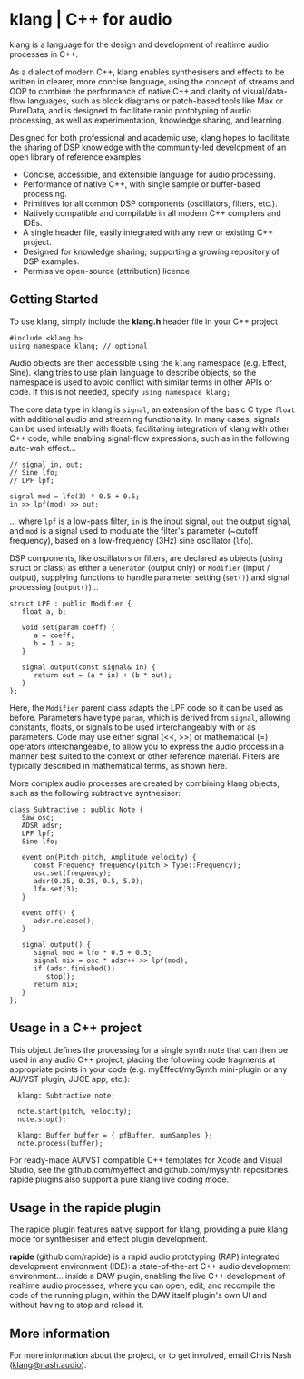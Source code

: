 # klang | C++ for audio

klang is a language for the design and development of realtime audio processes in C++.

As a dialect of modern C++, klang enables synthesisers and effects to be written in clearer, more concise language, using the concept of streams and OOP to combine the performance of native C++ and clarity of visual/data-flow languages, such as block diagrams or patch-based tools like Max or PureData, and is designed to facilitate rapid prototyping of audio processing, as well as experimentation, knowledge sharing, and learning.

Designed for both professional and academic use, klang hopes to facilitate the sharing of DSP knowledge with the community-led development of an open library of reference examples.

- Concise, accessible, and extensible language for audio processing.
- Performance of native C++, with single sample or buffer-based processing.
- Primitives for all common DSP components (oscillators, filters, etc.).
- Natively compatible and compilable in all modern C++ compilers and IDEs.
- A single header file, easily integrated with any new or existing C++ project.
- Designed for knowledge sharing; supporting a growing repository of DSP examples.
- Permissive open-source (attribution) licence.

## Getting Started

To use klang, simply include the **klang.h** header file in your C++ project. 

    #include <klang.h>
    using namespace klang; // optional

Audio objects are then accessible using the <code>klang</code> namespace (e.g. Effect, Sine). klang tries to use plain language to describe objects, so the namespace is used to avoid conflict with similar terms in other APIs or code. If this is not needed, specify <code>using namespace klang;</code> 

The core data type in klang is <code>signal</code>, an extension of the basic C type <code>float</code> with additional audio and streaming functionality. In many cases, signals can be used interably with floats, facilitating integration of klang with other C++ code, while enabling signal-flow expressions, such as in the following auto-wah effect...

```
// signal in, out;
// Sine lfo;
// LPF lpf;

signal mod = lfo(3) * 0.5 + 0.5;
in >> lpf(mod) >> out;
```

... where <code>lpf</code> is a low-pass filter, <code>in</code> is the input signal, <code>out</code> the output signal, and <code>mod</code> is a signal used to modulate the filter's parameter (~cutoff frequency), based on a low-frequency (3Hz) sine oscillator (<code>lfo</code>).

DSP components, like oscillators or filters, are declared as objects (using struct or class) as either a <code>Generator</code> (output only) or <code>Modifier</code> (input / output), supplying functions to handle parameter setting (<code>set()</code>) and signal processing (<code>output()</code>)...

```
struct LPF : public Modifier {
   float a, b;

   void set(param coeff) {
      a = coeff;
      b = 1 - a;
   }

   signal output(const signal& in) {
      return out = (a * in) + (b * out);
   }
};
```
Here, the <code>Modifier</code> parent class adapts the LPF code so it can be used as before. Parameters have type <code>param</code>, which is derived from <code>signal</code>, allowing constants, floats, or signals to be used interchangeably with or as parameters. Code may use either signal (<<, >>) or mathematical (=) operators interchangeable, to allow you to express the audio process in a manner best suited to the context or other reference material. Filters are typically described in mathematical terms, as shown here.

More complex audio processes are created by combining klang objects, such as the following subtractive synthesiser:

```
class Subtractive : public Note {
   Saw osc;
   ADSR adsr;
   LPF lpf;
   Sine lfo;

   event on(Pitch pitch, Amplitude velocity) {
      const Frequency frequency(pitch > Type::Frequency);
      osc.set(frequency);
      adsr(0.25, 0.25, 0.5, 5.0);
      lfo.set(3);
   }
	 
   event off() {
      adsr.release();
   }
	 
   signal output() {
      signal mod = lfo * 0.5 + 0.5;
      signal mix = osc * adsr++ >> lpf(mod);
      if (adsr.finished())
         stop();
      return mix;
   }
};
```

## Usage in a C++ project

This object defines the processing for a single synth note that can then be used in any audio C++ project, placing the following code fragments at appropriate points in your code (e.g. myEffect/mySynth mini-plugin or any AU/VST plugin, JUCE app, etc.):

```
  klang::Subtractive note;
 
  note.start(pitch, velocity); 
  note.stop();
  
  klang::Buffer buffer = { pfBuffer, numSamples };
  note.process(buffer);
```
For ready-made AU/VST compatible C++ templates for Xcode and Visual Studio, see the github.com/myeffect and github.com/mysynth repositories.
rapide plugins also support a pure klang live coding mode.

## Usage in the **rapide** plugin

The rapide plugin features native support for klang, providing a pure klang mode for synthesiser and effect plugin development.

**rapide** (github.com/rapide) is a rapid audio prototyping (RAP) integrated development environment (IDE): a state-of-the-art C++ audio development environment... inside a DAW plugin, enabling the live C++ development of realtime audio processes, where you can open, edit, and recompile the code of the running plugin, within the DAW itself plugin's own UI and without having to stop and reload it. 

## More information

For more information about the project, or to get involved, email Chris Nash (klang@nash.audio).
